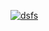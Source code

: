 [![dsfs](https://github.com/dzigr/hello_world/actions/workflows/hello-world.yml/badge.svg)](https://github.com/Dzigr/hello_world/actions)
